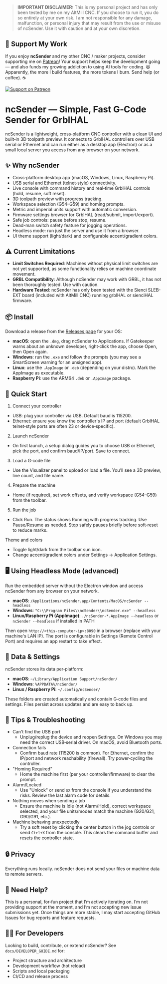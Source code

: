> **IMPORTANT DISCLAIMER:** This is my personal project and has only been tested by me on my AltMill CNC. If you choose to run it, you do so entirely at your own risk. I am not responsible for any damage, malfunction, or personal injury that may result from the use or misuse of ncSender. Use it with caution and at your own discretion.

## 💖 Support My Work

If you enjoy **ncSender** and my other CNC / maker projects, consider supporting me on [Patreon](https://www.patreon.com/c/FrancisCreation)!
Your support helps keep the development going — and also funds my growing addiction to using AI tools for coding. 😆
Apparently, the more I build features, the more tokens I burn. Send help (or coffee). ☕️

[![Support on Patreon](https://img.shields.io/badge/Support%20on-Patreon-orange.svg)](https://www.patreon.com/c/FrancisCreation)




# ncSender — Simple, Fast G‑Code Sender for GrblHAL

ncSender is a lightweight, cross‑platform CNC controller with a clean UI and built‑in 3D toolpath preview. It connects to GrblHAL controllers over USB serial or Ethernet and can run either as a desktop app (Electron) or as a small local server you access from any browser on your network.

## ✨ Why ncSender
- Cross‑platform desktop app (macOS, Windows, Linux, Raspberry Pi).
- USB serial and Ethernet (telnet‑style) connectivity.
- Live console with command history and real‑time GrblHAL controls (hold, resume, soft reset).
- 3D toolpath preview with progress tracking.
- Workspace selection (G54–G59) and homing prompts.
- Metric and imperial units support with automatic conversion.
- Firmware settings browser for GrblHAL (read/submit, import/export).
- Safe job controls: pause before stop, resume.
- Dead-man switch safety feature for jogging operations.
- Headless mode: run just the server and use it from a browser.
- UI theme support (light/dark) and configurable accent/gradient colors.

## ⚠️ Current Limitations

- **Limit Switches Required**: Machines without physical limit switches are not yet supported, as some functionality relies on machine coordinate movement.
- **GRBL Compatibility**: Although ncSender may work with GRBL, it has not been thoroughly tested. Use with caution.
- **Hardware Tested**: ncSender has only been tested with the Sienci SLEB-EXT board (included with AltMill CNC) running grblHAL or sienciHAL firmware.

## 📦 Install

Download a release from the [Releases page](https://github.com/siganberg/ncSender/releases) for your OS:

- **macOS**: open the `.dmg`, drag ncSender to Applications. If Gatekeeper warns about an unknown developer, right‑click the app, choose Open, then Open again.
- **Windows**: run the `.exe` and follow the prompts (you may see a SmartScreen warning for an unsigned app).
- **Linux**: use the `.AppImage` or `.deb` (depending on your distro). Mark the AppImage as executable.
- **Raspberry Pi**: use the ARM64 `.deb` or `.AppImage` package.

## 🚀 Quick Start
1) Connect your controller
- USB: plug your controller via USB. Default baud is 115200.
- Ethernet: ensure you know the controller's IP and port (default GrblHAL telnet‑style ports are often 23 or device‑specific).

2) Launch ncSender
- On first launch, a setup dialog guides you to choose USB or Ethernet, pick the port, and confirm baud/IP/port. Save to connect.

3) Load a G‑code file
- Use the Visualizer panel to upload or load a file. You’ll see a 3D preview, line count, and file name.

4) Prepare the machine
- Home (if required), set work offsets, and verify workspace (G54–G59) from the toolbar.

5) Run the job
- Click Run. The status shows Running with progress tracking. Use Pause/Resume as needed. Stop safely pauses briefly before soft‑reset to reduce marks.

Theme and colors
- Toggle light/dark from the toolbar sun icon.
- Change accent/gradient colors under Settings → Application Settings.

## 🖥️ Using Headless Mode (advanced)
Run the embedded server without the Electron window and access ncSender from any browser on your network.

- **macOS**: `/Applications/ncSender.app/Contents/MacOS/ncSender --headless`
- **Windows**: `"C:\\Program Files\\ncSender\\ncSender.exe" --headless`
- **Linux/Raspberry Pi (AppImage)**: `./ncSender-*.AppImage --headless` or `ncSender --headless` if installed in PATH

Then open `http://<this-computer-ip>:8090` in a browser (replace with your machine's LAN IP). The port is configurable in Settings (Remote Control Port) and requires an app restart to take effect.

## 💾 Data & Settings
ncSender stores its data per‑platform:
- **macOS**: `~/Library/Application Support/ncSender/`
- **Windows**: `%APPDATA%/ncSender/`
- **Linux / Raspberry Pi**: `~/.config/ncSender/`

These folders are created automatically and contain G‑code files and settings. Files persist across updates and are easy to back up.

## 🔧 Tips & Troubleshooting
- Can't find the USB port
  - Unplug/replug the device and reopen Settings. On Windows you may need the correct USB‑serial driver. On macOS, avoid Bluetooth ports.
- Connection fails
  - Confirm baud rate (115200 is common). For Ethernet, confirm the IP/port and network reachability (firewall). Try power‑cycling the controller.
- "Homing Required"
  - Home the machine first (per your controller/firmware) to clear the prompt.
- Alarm/Locked
  - Use "Unlock" or send `$X` from the console if you understand the risks. Review the last alarm code for details.
- Nothing moves when sending a job
  - Ensure the machine is Idle (not Alarm/Hold), correct workspace selected, and your file units/modes match the machine (G20/G21, G90/G91, etc.).
- Machine behaving unexpectedly
  - Try a soft reset by clicking the center button in the jog controls or send `Ctrl+X` from the console. This clears the command buffer and resets the controller state.

## 🔒 Privacy
Everything runs locally. ncSender does not send your files or machine data to remote servers.

## 💬 Need Help?
This is a personal, for‑fun project that I’m actively iterating on. I’m not providing support at the moment, and I’m not accepting new issue submissions yet. Once things are more stable, I may start accepting GitHub Issues for bug reports and feature requests.

## 👨‍💻 For Developers
Looking to build, contribute, or extend ncSender? See `docs/DEVELOPER_GUIDE.md` for:
- Project structure and architecture
- Development workflow (hot reload)
- Scripts and local packaging
- CI/CD and release process
